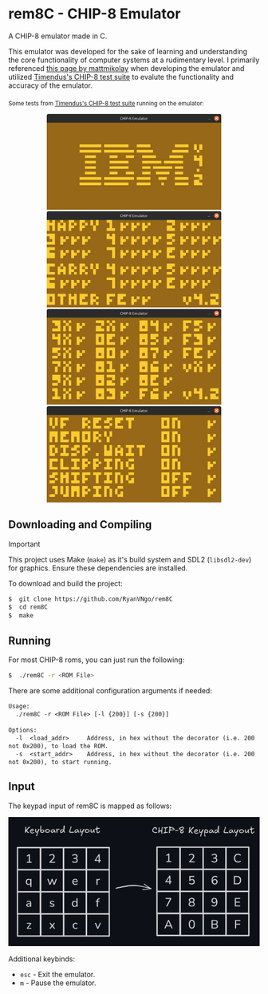 # rem8C - CHIP-8 Emulator

A CHIP-8 emulator made in C.

This emulator was developed for the sake of learning and understanding the core functionality of computer systems at
a rudimentary level. I primarily referenced [this page by mattmikolay](https://github.com/mattmikolay/chip-8/wiki/Mastering-CHIP%E2%80%908)
when developing the emulator and utilized [Timendus's CHIP-8 test suite](https://github.com/Timendus/chip8-test-suite/tree/main)
to evalute the functionality and accuracy of the emulator.

<sub>Some tests from [Timendus's CHIP-8 test suite](https://github.com/Timendus/chip8-test-suite/tree/main) running on the emulator:</sub>
<p align='center'>
  <img width="350" src='./images/IBM_test.png'      alt='IBM logo on emulated display'/>
  <img width="350" src='./images/Flags_test.png'    alt='Flags test from Timendus Chip-8 test suite on emulated display'/>
  <img width="350" src='./images/Corax_test.png'    alt='Corax test from Timendus Chip-8 test suite on emulated display'/>
  <img width="350" src='./images/Quirks_test.png'   alt='Quirks test from Timendus Chip-8 test suite on emulated display'/>
</p>

## Downloading and Compiling
> [!IMPORTANT]
> This project uses Make (`make`) as it's build system and SDL2 (`libsdl2-dev`) for graphics.
> Ensure these dependencies are installed.

To download and build the project:
```sh
$  git clone https://github.com/RyanVNgo/rem8C
$  cd rem8C
$  make
```

## Running
For most CHIP-8 roms, you can just run the following:
```sh
$  ./rem8C -r <ROM File>
```

There are some additional configuration arguments if needed:
```
Usage:
  ./rem8C -r <ROM File> [-l {200}] [-s {200}]

Options:
  -l  <load_addr>     Address, in hex without the decorator (i.e. 200 not 0x200), to load the ROM.
  -s  <start_addr>    Address, in hex without the decorator (i.e. 200 not 0x200), to start running.
```

## Input
The keypad input of rem8C is mapped as follows:

<p align='center'>
  <img width="900" src='./images/rem8C_keymap.png' alt='Keymap of rem8C emulator'/>
</p>

Additional keybinds:
- `esc`  - Exit the emulator.
- `m`    - Pause the emulator.

